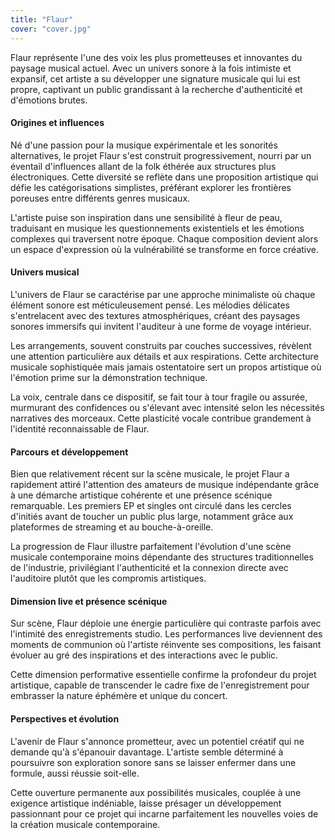 ```yaml
---
title: "Flaur"
cover: "cover.jpg"
---
```


Flaur représente l'une des voix les plus prometteuses et innovantes du paysage musical actuel. Avec un univers sonore à
la fois intimiste et expansif, cet artiste a su développer une signature musicale qui lui est propre, captivant un
public grandissant à la recherche d'authenticité et d'émotions brutes.

#### Origines et influences

Né d'une passion pour la musique expérimentale et les sonorités alternatives, le projet Flaur s'est construit
progressivement, nourri par un éventail d'influences allant de la folk éthérée aux structures plus électroniques. Cette
diversité se reflète dans une proposition artistique qui défie les catégorisations simplistes, préférant explorer les
frontières poreuses entre différents genres musicaux.

L'artiste puise son inspiration dans une sensibilité à fleur de peau, traduisant en musique les questionnements
existentiels et les émotions complexes qui traversent notre époque. Chaque composition devient alors un espace
d'expression où la vulnérabilité se transforme en force créative.

#### Univers musical

L'univers de Flaur se caractérise par une approche minimaliste où chaque élément sonore est méticuleusement pensé. Les
mélodies délicates s'entrelacent avec des textures atmosphériques, créant des paysages sonores immersifs qui invitent
l'auditeur à une forme de voyage intérieur.

Les arrangements, souvent construits par couches successives, révèlent une attention particulière aux détails et aux
respirations. Cette architecture musicale sophistiquée mais jamais ostentatoire sert un propos artistique où l'émotion
prime sur la démonstration technique.

La voix, centrale dans ce dispositif, se fait tour à tour fragile ou assurée, murmurant des confidences ou s'élevant
avec intensité selon les nécessités narratives des morceaux. Cette plasticité vocale contribue grandement à l'identité
reconnaissable de Flaur.

#### Parcours et développement

Bien que relativement récent sur la scène musicale, le projet Flaur a rapidement attiré l'attention des amateurs de
musique indépendante grâce à une démarche artistique cohérente et une présence scénique remarquable. Les premiers EP et
singles ont circulé dans les cercles d'initiés avant de toucher un public plus large, notamment grâce aux plateformes de
streaming et au bouche-à-oreille.

La progression de Flaur illustre parfaitement l'évolution d'une scène musicale contemporaine moins dépendante des
structures traditionnelles de l'industrie, privilégiant l'authenticité et la connexion directe avec l'auditoire plutôt
que les compromis artistiques.

#### Dimension live et présence scénique

Sur scène, Flaur déploie une énergie particulière qui contraste parfois avec l'intimité des enregistrements studio. Les
performances live deviennent des moments de communion où l'artiste réinvente ses compositions, les faisant évoluer au
gré des inspirations et des interactions avec le public.

Cette dimension performative essentielle confirme la profondeur du projet artistique, capable de transcender le cadre
fixe de l'enregistrement pour embrasser la nature éphémère et unique du concert.

#### Perspectives et évolution

L'avenir de Flaur s'annonce prometteur, avec un potentiel créatif qui ne demande qu'à s'épanouir davantage. L'artiste
semble déterminé à poursuivre son exploration sonore sans se laisser enfermer dans une formule, aussi réussie soit-elle.

Cette ouverture permanente aux possibilités musicales, couplée à une exigence artistique indéniable, laisse présager un
développement passionnant pour ce projet qui incarne parfaitement les nouvelles voies de la création musicale
contemporaine.
